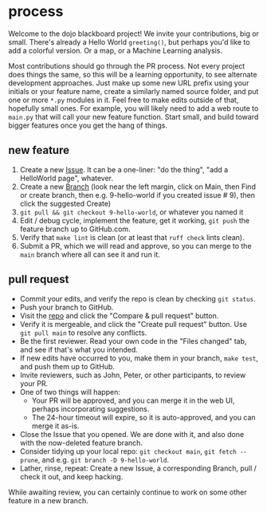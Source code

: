 
# process

Welcome to the dojo blackboard project!
We invite your contributions, big or small.
There's already a Hello World `greeting()`,
but perhaps you'd like to add a colorful version.
Or a map, or a Machine Learning analysis.

Most contributions should go through the PR process.
Not every project does things the same, so this will be a
learning  opportunity, to see alternate development approaches.
Just make up some new URL prefix using your initials or your feature name,
create a similarly named source folder, and put one or more `*.py` modules in it.
Feel free to make edits outside of that, hopefully small ones.
For example, you will likely need to add a web route to `main.py`
that will call your new feature function.
Start small, and build toward bigger features once you get the hang of things.

## new feature

1. Create a new [Issue](https://github.com/jhanley634/dojo-blackboard/issues). It can be a one-liner: "do the thing", "add a HelloWorld page", whatever.
2. Create a new [Branch](https://github.com/jhanley634/dojo-blackboard/branches/all?query=99-new-branch) (look near the left margin, click on Main, then Find or create branch, then e.g. 9-hello-world if you created issue # 9), then click the suggested Create)
3. `git pull && git checkout 9-hello-world`, or whatever you named it
4. Edit / debug cycle, implement the feature, get it working, `git push` the feature branch up to GitHub.com.
5. Verify that `make lint` is clean (or at least that `ruff check` lints clean).
6. Submit a PR, which we will read and approve, so you can merge to the `main` branch where all can see it and run it.

## pull request

- Commit your edits, and verify the repo is clean by checking `git status`.
- Push your branch to GitHub.
- Visit the [repo](https://github.com/jhanley634/dojo-blackboard) and click the "Compare & pull request" button.
- Verify it is mergeable, and click the "Create pull request" button. Use `git pull main` to resolve any conflicts.
- Be the first reviewer. Read your own code in the "Files changed" tab, and see if that's what you intended.
- If new edits have occurred to you, make them in your branch, `make test`, and push them up to GitHub.
- Invite reviewers, such as John, Peter, or other participants, to review your PR.
- One of two things will happen:
  - Your PR will be approved, and you can merge it in the web UI, perhaps incorporating suggestions.
  - The 24-hour timeout will expire, so it is auto-approved, and you can merge it as-is.
- Close the Issue that you opened. We are done with it, and also done with the now-deleted feature branch.
- Consider tidying up your local repo: `git checkout main`, `git fetch --prune`, and e.g. `git branch -D 9-hello-world`.
- Lather, rinse, repeat: Create a new Issue, a corresponding Branch, pull / check it out, and keep hacking.

While awaiting review, you can certainly continue to work on some other feature in a new branch.
